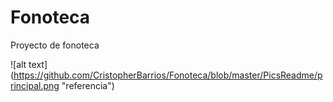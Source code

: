 # Fonoteca
Proyecto de fonoteca 

![alt text] (https://github.com/CristopherBarrios/Fonoteca/blob/master/PicsReadme/principal.png "referencia")